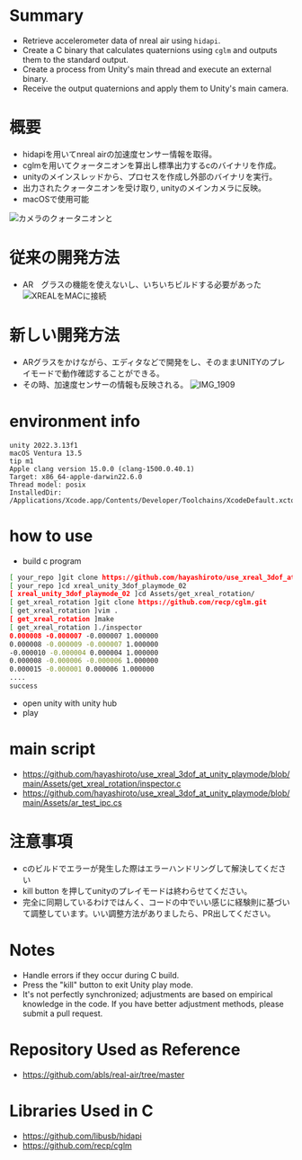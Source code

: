 # Summary
* Retrieve accelerometer data of nreal air using `hidapi`.
* Create a C binary that calculates quaternions using `cglm` and outputs them to the standard output.
* Create a process from Unity's main thread and execute an external binary.
* Receive the output quaternions and apply them to Unity's main camera.

# 概要
* hidapiを用いてnreal airの加速度センサー情報を取得。
* cglmを用いてクォータニオンを算出し標準出力するcのバイナリを作成。
* unityのメインスレッドから、プロセスを作成し外部のバイナリを実行。
* 出力されたクォータニオンを受け取り, unityのメインカメラに反映。　
* macOSで使用可能

![カメラのクォータニオンと](https://github.com/hayashiroto/use_xreal_3dof_at_unity_playmode/assets/69220422/28e383c4-9875-4b8e-9902-60c38583df14)

# 従来の開発方法
* AR　グラスの機能を使えないし、いちいちビルドする必要があった
![XREALをMACに接続](https://github.com/hayashiroto/use_xreal_3dof_at_unity_playmode/assets/69220422/6e8fe829-3ca8-49c0-9c44-a72ebbff50f7)


# 新しい開発方法
* ARグラスをかけながら、エディタなどで開発をし、そのままUNITYのプレイモードで動作確認することができる。
* その時、加速度センサーの情報も反映される。
![IMG_1909](https://github.com/hayashiroto/use_xreal_3dof_at_unity_playmode/assets/69220422/b92b0758-31f5-44bf-8875-9b6f4e7bb385)


# environment info

```
unity 2022.3.13f1
macOS Ventura 13.5
tip m1
Apple clang version 15.0.0 (clang-1500.0.40.1)
Target: x86_64-apple-darwin22.6.0
Thread model: posix
InstalledDir: /Applications/Xcode.app/Contents/Developer/Toolchains/XcodeDefault.xctoolchain/usr/bin
```

# how to use

* build c program
```bash
[ your_repo ]git clone https://github.com/hayashiroto/use_xreal_3dof_at_unity_playmode.git
[ your_repo ]cd xreal_unity_3dof_playmode_02
[ xreal_unity_3dof_playmode_02 ]cd Assets/get_xreal_rotation/     
[ get_xreal_rotation ]git clone https://github.com/recp/cglm.git
[ get_xreal_rotation ]vim .
[ get_xreal_rotation ]make    
[ get_xreal_rotation ]./inspector 
0.000008 -0.000007 -0.000007 1.000000
0.000008 -0.000009 -0.000007 1.000000
-0.000010 -0.000004 0.000004 1.000000
0.000008 -0.000006 -0.000006 1.000000
0.000015 -0.000001 0.000006 1.000000
....
success
```
* open unity with unity hub
* play

# main script
* https://github.com/hayashiroto/use_xreal_3dof_at_unity_playmode/blob/main/Assets/get_xreal_rotation/inspector.c
* https://github.com/hayashiroto/use_xreal_3dof_at_unity_playmode/blob/main/Assets/ar_test_ipc.cs

# 注意事項
* cのビルドでエラーが発生した際はエラーハンドリングして解決してください
* kill button を押してunityのプレイモードは終わらせてください。
* 完全に同期しているわけではんく、コードの中でいい感じに経験則に基づいて調整しています。いい調整方法がありましたら、PR出してください。

# Notes
* Handle errors if they occur during C build.
* Press the "kill" button to exit Unity play mode.
* It's not perfectly synchronized; adjustments are based on empirical knowledge in the code. If you have better adjustment methods, please submit a pull request.

# Repository Used as Reference
* https://github.com/abls/real-air/tree/master

# Libraries Used in C
* https://github.com/libusb/hidapi
* https://github.com/recp/cglm
